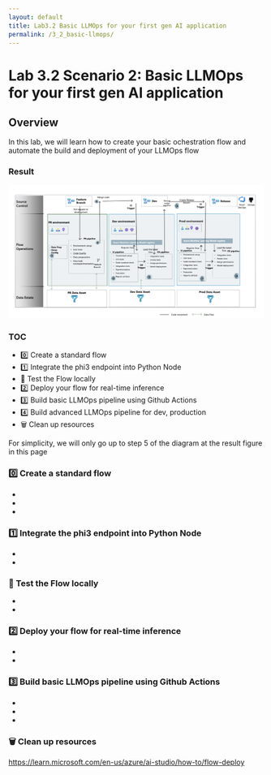 ```yaml
---
layout: default
title: Lab3.2 Basic LLMOps for your first gen AI application
permalink: /3_2_basic-llmops/
---
```


# Lab 3.2 Scenario 2: Basic LLMOps for your first gen AI application

## Overview
In this lab, we will learn how to create your basic ochestration flow and automate the build and deployment of your LLMOps flow

### Result
![result](images/large-language-model-operations-prompt-flow-process.png)


### TOC
- 0️⃣ Create a standard flow 
- 1️⃣ Integrate the phi3 endpoint into Python Node 
- 🧪 Test the Flow locally
- 2️⃣ Deploy your flow for real-time inference
- 3️⃣ Build basic LLMOps pipeline using Github Actions
- 4️⃣ Build advanced LLMOps pipeline for dev, production
- 🗑️ Clean up resources

For simplicity, we will only go up to step 5 of the diagram at the result figure in this page

### 0️⃣ Create a standard flow 
- 
- 
- 

### 1️⃣ Integrate the phi3 endpoint into Python Node 
- 
- 

### 🧪 Test the Flow locally
- 
- 


### 2️⃣ Deploy your flow for real-time inference
- 
- 

### 3️⃣ Build basic LLMOps pipeline using Github Actions
- 
- 
- 


### 🗑️ Clean up resources


https://learn.microsoft.com/en-us/azure/ai-studio/how-to/flow-deploy 